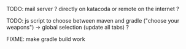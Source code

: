 TODO: mail server ? directly on katacoda or remote on the internet ?

TODO: js script to choose between maven and gradle ("choose your weapons") -> global selection (update all tabs) ?

FIXME: make gradle build work


<script>
  $(document).ready(function() {
    debugger;
    alert("toto");
    $(".ktab.new-window").removeClass("new-window").addClass("iframetab")
  })
</script>

<link href="//raw.githubusercontent.com/aurelien-baudet/ogham-katacoda-scenarios/master/resources/styles/tabcontainer.css" rel="stylesheet" type="text/css" />
<script src="//raw.githubusercontent.com/aurelien-baudet/ogham-katacoda-scenarios/master/resources/javascripts/tabcontainer.js" type="text/javascript"></script>